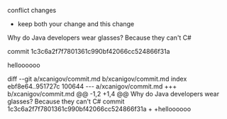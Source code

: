 conflict changes
- keep both your change and this change

Why do Java developers wear glasses? Because they can't C#


commit 1c3c6a2f7f7801361c990bf42066cc524866f31a


helloooooo

diff --git a/xcanigov/commit.md b/xcanigov/commit.md
index ebf8e64..951727c 100644
--- a/xcanigov/commit.md
+++ b/xcanigov/commit.md
@@ -1,2 +1,4 @@
 Why do Java developers wear glasses? Because they can't C#
 commit 1c3c6a2f7f7801361c990bf42066cc524866f31a
+
+helloooooo


